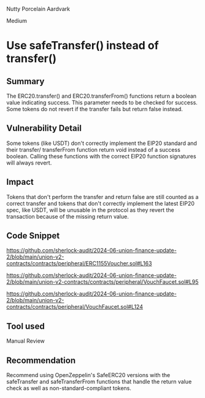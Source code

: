 Nutty Porcelain Aardvark

Medium

# Use safeTransfer() instead of transfer()

## Summary

The ERC20.transfer() and ERC20.transferFrom() functions return a boolean value indicating success. This parameter needs to be checked for success. Some tokens do not revert if the transfer fails but return false instead.

## Vulnerability Detail

Some tokens (like USDT) don't correctly implement the EIP20 standard and their transfer/ transferFrom function return void instead of a success boolean. Calling these functions with the correct EIP20 function signatures will always revert.

## Impact

Tokens that don't perform the transfer and return false are still counted as a correct transfer and tokens that don't correctly implement the latest EIP20 spec, like USDT, will be unusable in the protocol as they revert the transaction because of the missing return value.

## Code Snippet

https://github.com/sherlock-audit/2024-06-union-finance-update-2/blob/main/union-v2-contracts/contracts/peripheral/ERC1155Voucher.sol#L163

https://github.com/sherlock-audit/2024-06-union-finance-update-2/blob/main/union-v2-contracts/contracts/peripheral/VouchFaucet.sol#L95

https://github.com/sherlock-audit/2024-06-union-finance-update-2/blob/main/union-v2-contracts/contracts/peripheral/VouchFaucet.sol#L124

## Tool used

Manual Review

## Recommendation

Recommend using OpenZeppelin's SafeERC20 versions with the safeTransfer and safeTransferFrom functions that handle the return value check as well as non-standard-compliant tokens.
